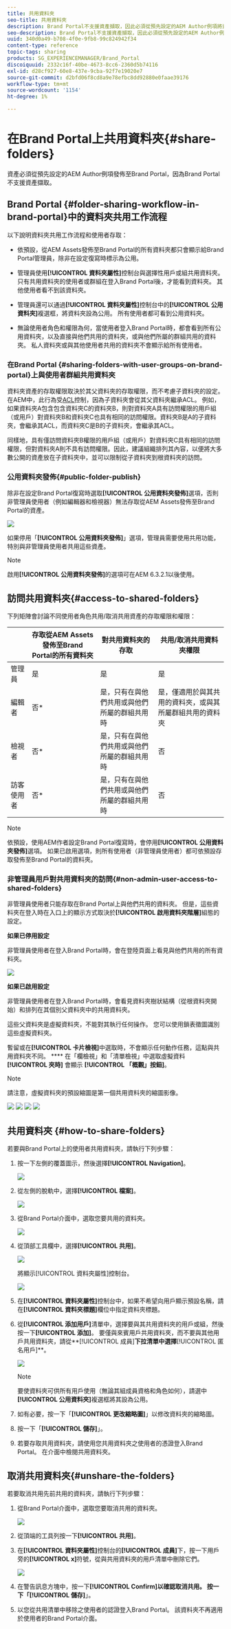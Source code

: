 ```yaml
---
title: 共用資料夾
seo-title: 共用資料夾
description: Brand Portal不支援資產擷取，因此必須從預先設定的AEM Author例項將資產發佈至Brand Portal。 Brand Portal的非管理員使用者無法存取已發佈的資產，除非在使用AEM例項設定復寫時已設定，且必須與他們共用。
seo-description: Brand Portal不支援資產擷取，因此必須從預先設定的AEM Author例項將資產發佈至Brand Portal。 Brand Portal的非管理員使用者無法存取已發佈的資產，除非在使用AEM例項設定復寫時已設定，且必須與他們共用。
uuid: 340d0a49-b708-4f0e-9fb8-99c824942f34
content-type: reference
topic-tags: sharing
products: SG_EXPERIENCEMANAGER/Brand_Portal
discoiquuid: 2332c16f-40be-4673-8cc6-2360d5b74116
exl-id: d28cf927-60e8-437e-9cba-92f7e19020e7
source-git-commit: d2bfd06f8cd8a9e78efbc8dd92880e0faae39176
workflow-type: tm+mt
source-wordcount: '1154'
ht-degree: 1%

---
```


# 在Brand Portal上共用資料夾{#share-folders}

資產必須從預先設定的AEM Author例項發佈至Brand Portal，因為Brand Portal不支援資產擷取。

## Brand Portal {#folder-sharing-workflow-in-brand-portal}中的資料夾共用工作流程

以下說明資料夾共用工作流程和使用者存取：

* 依預設，從AEM Assets發佈至Brand Portal的所有資料夾都只會顯示給Brand Portal管理員，除非在設定復寫時標示為公用。
* 管理員使用&#x200B;**[!UICONTROL 資料夾屬性]**&#x200B;控制台與選擇性用戶或組共用資料夾。 只有共用資料夾的使用者或群組在登入Brand Portal後，才能看到資料夾。 其他使用者看不到該資料夾。
* 管理員還可以通過&#x200B;**[!UICONTROL 資料夾屬性]**&#x200B;控制台中的&#x200B;**[!UICONTROL 公用資料夾]**&#x200B;複選框，將資料夾設為公用。 所有使用者都可看到公用資料夾。

* 無論使用者角色和權限為何，當使用者登入Brand Portal時，都會看到所有公用資料夾，以及直接與他們共用的資料夾，或與他們所屬的群組共用的資料夾。 私人資料夾或與其他使用者共用的資料夾不會顯示給所有使用者。

### 在Brand Portal {#sharing-folders-with-user-groups-on-brand-portal}上與使用者群組共用資料夾

資料夾資產的存取權限取決於其父資料夾的存取權限，而不考慮子資料夾的設定。 在AEM中，此行為受[ACL](https://helpx.adobe.com/experience-manager/6-5/sites/administering/using/security.html#PermissionsinAEM)控制，因為子資料夾會從其父資料夾繼承ACL。 例如，如果資料夾A包含包含資料夾C的資料夾B，則對資料夾A具有訪問權限的用戶組（或用戶）對資料夾B和資料夾C也具有相同的訪問權限。資料夾B是A的子資料夾，會繼承其ACL，而資料夾C是B的子資料夾，會繼承其ACL。

同樣地，具有僅訪問資料夾B權限的用戶組（或用戶）對資料夾C具有相同的訪問權限，但對資料夾A則不具有訪問權限。因此，建議組織排列其內容，以便將大多數公開的資產放在子資料夾中，並可以限制從子資料夾到根資料夾的訪問。

### 公用資料夾發佈{#public-folder-publish}

除非在設定Brand Portal復寫時選取&#x200B;**[!UICONTROL 公用資料夾發佈]**&#x200B;選項，否則非管理員使用者（例如編輯器和檢視器）無法存取從AEM Assets發佈至Brand Portal的資產。

![](assets/assetbpreplication.png)

如果停用「**[!UICONTROL 公用資料夾發佈]**」選項，管理員需要使用共用功能，特別與非管理員使用者共用這些資產。

>[!NOTE]
>
>啟用&#x200B;**[!UICONTROL 公用資料夾發佈]**&#x200B;的選項可在AEM 6.3.2.1以後使用。

## 訪問共用資料夾{#access-to-shared-folders}

下列矩陣會討論不同使用者角色共用/取消共用資產的存取權限和權限：

|  | 存取從AEM Assets發佈至Brand Portal的所有資料夾 | 對共用資料夾的存取 | 共用/取消共用資料夾權限 |
|---------------|-----------|-----------|------------|
| 管理員 | 是 | 是 | 是 |
| 編輯者 | 否* | 是，只有在與他們共用或與他們所屬的群組共用時 | 是，僅適用於與其共用的資料夾，或與其所屬群組共用的資料夾 |
| 檢視者 | 否* | 是，只有在與他們共用或與他們所屬的群組共用時 | 否 |
| 訪客使用者 | 否* | 是，只有在與他們共用或與他們所屬的群組共用時 | 否 |

>[!NOTE]
>
>依預設，使用AEM作者設定Brand Portal復寫時，會停用&#x200B;**[!UICONTROL 公用資料夾發佈]**&#x200B;選項。 如果已啟用選項，則所有使用者（非管理員使用者）都可依預設存取發佈至Brand Portal的資料夾。

### 非管理員用戶對共用資料夾的訪問{#non-admin-user-access-to-shared-folders}

非管理員使用者只能存取在Brand Portal上與他們共用的資料夾。 但是，這些資料夾在登入時在入口上的顯示方式取決於&#x200B;**[!UICONTROL 啟用資料夾階層]**&#x200B;組態的設定。

**如果已停用設定**

非管理員使用者在登入Brand Portal時，會在登陸頁面上看見與他們共用的所有資料夾。

![](assets/disabled-folder-hierarchy1-1.png)

**如果已啟用設定**

非管理員使用者在登入Brand Portal時，會看見資料夾樹狀結構（從根資料夾開始）和排列在其個別父資料夾中的共用資料夾。

這些父資料夾是虛擬資料夾，不能對其執行任何操作。 您可以使用鎖表徵圖識別這些虛擬資料夾。

暫留或在&#x200B;**[!UICONTROL 卡片檢視]**&#x200B;中選取時，不會顯示任何動作任務，這點與共用資料夾不同。 **** 在「欄檢視」和「清單檢視」中選取虛擬資料 **[!UICONTROL 夾時]** 會顯示 **[!UICONTROL 「概觀」按鈕]**。

>[!NOTE]
>
>請注意，虛擬資料夾的預設縮圖是第一個共用資料夾的縮圖影像。

![](assets/enabled-hierarchy1-1.png) ![](assets/hierarchy1-nonadmin-1.png) ![](assets/hierarchy-nonadmin-1.png) ![](assets/hierarchy2-nonadmin-1.png)

## 共用資料夾 {#how-to-share-folders}

若要與Brand Portal上的使用者共用資料夾，請執行下列步驟：

1. 按一下左側的覆蓋圖示，然後選擇&#x200B;**[!UICONTROL Navigation]**。

   ![](assets/selectorrail.png)

1. 從左側的脫軌中，選擇&#x200B;**[!UICONTROL 檔案]**。

   ![](assets/access_files.png)

1. 從Brand Portal介面中，選取您要共用的資料夾。

   ![](assets/share-folders.png)

1. 從頂部工具欄中，選擇&#x200B;**[!UICONTROL 共用]**。

   ![](assets/share_icon.png)

   將顯示[!UICONTROL 資料夾屬性]控制台。

   ![](assets/folder_properties.png)

1. 在&#x200B;**[!UICONTROL 資料夾屬性]**&#x200B;控制台中，如果不希望向用戶顯示預設名稱，請在&#x200B;**[!UICONTROL 資料夾標題]**&#x200B;欄位中指定資料夾標題。
1. 從&#x200B;**[!UICONTROL 添加用戶]**&#x200B;清單中，選擇要與其共用資料夾的用戶或組，然後按一下&#x200B;**[!UICONTROL 添加]**。
要僅與來賓用戶共用資料夾，而不要與其他用戶共用資料夾，請從**[!UICONTROL 成員]**&#x200B;下拉清單中選擇&#x200B;**[!UICONTROL 匿名用戶]**。

   ![](assets/only-anonymous.png)

   >[!NOTE]
   >
   >要使資料夾可供所有用戶使用（無論其組成員資格和角色如何），請選中&#x200B;**[!UICONTROL 公用資料夾]**&#x200B;複選框將其設為公用。

1. 如有必要，按一下「**[!UICONTROL 更改縮略圖]**」以修改資料夾的縮略圖。
1. 按一下「**[!UICONTROL 儲存]**」。

1. 若要存取共用資料夾，請使用您共用資料夾之使用者的憑證登入Brand Portal。 在介面中檢閱共用資料夾。

## 取消共用資料夾{#unshare-the-folders}

若要取消共用先前共用的資料夾，請執行下列步驟：

1. 從Brand Portal介面中，選取您要取消共用的資料夾。

   ![](assets/share-folders-1.png)

1. 從頂端的工具列按一下&#x200B;**[!UICONTROL 共用]**。
1. 在&#x200B;**[!UICONTROL 資料夾屬性]**&#x200B;控制台的&#x200B;**[!UICONTROL 成員]**&#x200B;下，按一下用戶旁的&#x200B;**[!UICONTROL x]**&#x200B;符號，從與共用資料夾的用戶清單中刪除它們。

   ![](assets/folder_propertiesunshare.png)

1. 在警告訊息方塊中，按一下&#x200B;**[!UICONTROL Confirm]**以確認取消共用。
按一下「**[!UICONTROL 儲存]**」。

1. 以您從共用清單中移除之使用者的認證登入Brand Portal。 該資料夾不再適用於使用者的Brand Portal介面。

